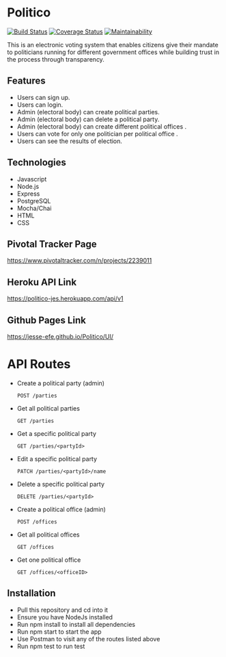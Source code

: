 # Politico

[![Build Status](https://travis-ci.com/Jesse-efe/Politico.svg?branch=develop)](https://travis-ci.com/Jesse-efe/Politico)
[![Coverage Status](https://coveralls.io/repos/github/Jesse-efe/Politico/badge.svg?branch=ft-cant-create-duplicates-of-same-entity-163574839)](https://coveralls.io/github/Jesse-efe/Politico?branch=ft-cant-create-duplicates-of-same-entity-163574839)
[![Maintainability](https://api.codeclimate.com/v1/badges/384a8468321896f6ca64/maintainability)](https://codeclimate.com/github/Jesse-efe/Politico/maintainability)

This is an electronic voting system that enables citizens give their mandate to politicians running for different government offices
while building trust in the process through transparency.

## Features
   - Users can sign up.
   - Users can login.
   - Admin (electoral body) can create political parties.
   - Admin (electoral body) can delete a political party.
   - Admin (electoral body) can create different political offices .
   - Users can vote for only one politician per political office .
   - Users can see the results of election.
   
## Technologies
   - Javascript
   - Node.js
   - Express
   - PostgreSQL
   - Mocha/Chai
   - HTML
   - CSS
   
## Pivotal Tracker Page
   https://www.pivotaltracker.com/n/projects/2239011

## Heroku API Link
   https://politico-jes.herokuapp.com/api/v1
   
## Github Pages Link
   https://jesse-efe.github.io/Politico/UI/
   
# API Routes
   - Create a political party (admin)
   
      ```
      POST /parties
      ```
   - Get all political parties
   
      ```
      GET /parties
      ```
   - Get a specific political party
   
      ```
      GET /parties/<partyId>
      ```
   - Edit a specific political party
   
      ```
      PATCH /parties/<partyId>/name
      ```
   - Delete a specific political party
   
      ```
      DELETE /parties/<partyId>
      ```
   -  Create a political office (admin)
   
      ```
      POST /offices
      ```
   -  Get all political offices
   
      ```
      GET /offices
      ```
   -  Get one political office
   
      ```
      GET /offices/<officeID>
      ```
    
## Installation
   - Pull this repository and cd into it
   - Ensure you have NodeJs installed
   - Run npm install to install all dependencies
   - Run npm start to start the app
   - Use Postman to visit any of the routes listed above
   - Run npm test to run test
      
      
